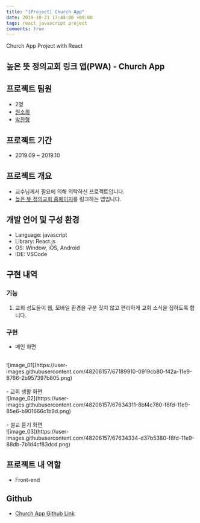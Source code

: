```yaml
---
title: "[Project] Church App"
date: 2019-10-21 17:44:00 +09:00
tags: react javascript project
comments: true
---
```


Church App Project with React

## 높은 뜻 정의교회 링크 앱(PWA) - Church App

## 프로젝트 팀원
- 2명
- [원소희](https://github.com/infiduk)
- [박찬형](https://github.com/ch-4ml)

## 프로젝트 기간
- 2019.09 ~ 2019.10

## 프로젝트 개요
- 교수님께서 필요에 의해 의탁하신 프로젝트입니다.
- [높은 뜻 정의교회 홈페이지](http://www.jeongeui.com/)를 링크하는 앱입니다.

## 개발 언어 및 구성 환경
- Language: javascript
- Library: React.js
- OS: Window, iOS, Android
- IDE: VSCode

## 구현 내역

### 기능
1. 교회 성도들이 웹, 모바일 환경을 구분 짓지 않고 편리하게 교회 소식을 접하도록 합니다.

### 구현
- 메인 화면
<br />
![image_01](https://user-images.githubusercontent.com/48206157/67189910-0919cb80-f42a-11e9-8766-2b957397b805.png)
<br />
<br />
- 교회 생활 화면
<br />
![image_02](https://user-images.githubusercontent.com/48206157/67634311-8bf4c780-f8fd-11e9-85e6-b901666c1b9d.png)
<br />
<br />
- 설교 듣기 화면
<br />
![image_03](https://user-images.githubusercontent.com/48206157/67634334-d37b5380-f8fd-11e9-88db-7b1d4cf83dcd.png)

## 프로젝트 내 역할
- Front-end

## Github
- [Church App Github Link](https://github.com/infiduk/church-app)